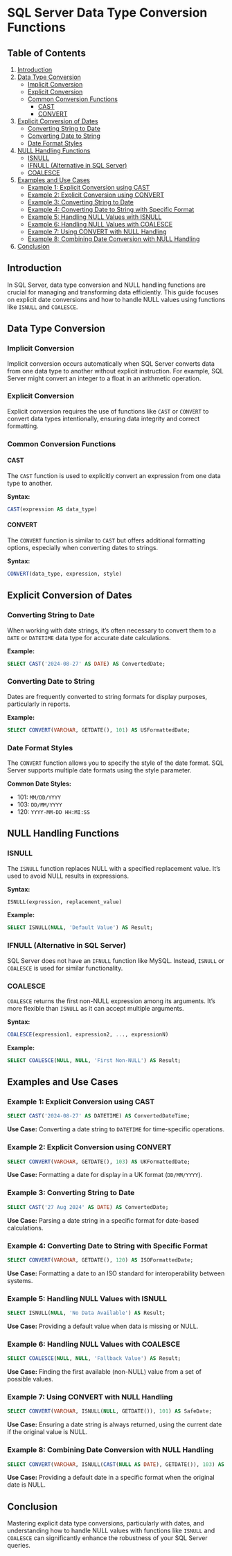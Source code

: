 # SQL Server Data Type Conversion Functions

## Table of Contents
1. [Introduction](#introduction)
2. [Data Type Conversion](#data-type-conversion)
   - [Implicit Conversion](#implicit-conversion)
   - [Explicit Conversion](#explicit-conversion)
   - [Common Conversion Functions](#common-conversion-functions)
     - [CAST](#cast)
     - [CONVERT](#convert)
3. [Explicit Conversion of Dates](#explicit-conversion-of-dates)
   - [Converting String to Date](#converting-string-to-date)
   - [Converting Date to String](#converting-date-to-string)
   - [Date Format Styles](#date-format-styles)
4. [NULL Handling Functions](#null-handling-functions)
   - [ISNULL](#isnull)
   - [IFNULL (Alternative in SQL Server)](#ifnull-alternative-in-sql-server)
   - [COALESCE](#coalesce)
5. [Examples and Use Cases](#examples-and-use-cases)
   - [Example 1: Explicit Conversion using CAST](#example-1-explicit-conversion-using-cast)
   - [Example 2: Explicit Conversion using CONVERT](#example-2-explicit-conversion-using-convert)
   - [Example 3: Converting String to Date](#example-3-converting-string-to-date)
   - [Example 4: Converting Date to String with Specific Format](#example-4-converting-date-to-string-with-specific-format)
   - [Example 5: Handling NULL Values with ISNULL](#example-5-handling-null-values-with-isnull)
   - [Example 6: Handling NULL Values with COALESCE](#example-6-handling-null-values-with-coalesce)
   - [Example 7: Using CONVERT with NULL Handling](#example-7-using-convert-with-null-handling)
   - [Example 8: Combining Date Conversion with NULL Handling](#example-8-combining-date-conversion-with-null-handling)
6. [Conclusion](#conclusion)

## Introduction
In SQL Server, data type conversion and NULL handling functions are crucial for managing and transforming data efficiently. This guide focuses on explicit date conversions and how to handle NULL values using functions like `ISNULL` and `COALESCE`.

## Data Type Conversion

### Implicit Conversion
Implicit conversion occurs automatically when SQL Server converts data from one data type to another without explicit instruction. For example, SQL Server might convert an integer to a float in an arithmetic operation.

### Explicit Conversion
Explicit conversion requires the use of functions like `CAST` or `CONVERT` to convert data types intentionally, ensuring data integrity and correct formatting.

### Common Conversion Functions

#### CAST
The `CAST` function is used to explicitly convert an expression from one data type to another.

**Syntax:**
```sql
CAST(expression AS data_type)
```

#### CONVERT
The `CONVERT` function is similar to `CAST` but offers additional formatting options, especially when converting dates to strings.

**Syntax:**
```sql
CONVERT(data_type, expression, style)
```

## Explicit Conversion of Dates

### Converting String to Date
When working with date strings, it’s often necessary to convert them to a `DATE` or `DATETIME` data type for accurate date calculations.

**Example:**
```sql
SELECT CAST('2024-08-27' AS DATE) AS ConvertedDate;
```

### Converting Date to String
Dates are frequently converted to string formats for display purposes, particularly in reports.

**Example:**
```sql
SELECT CONVERT(VARCHAR, GETDATE(), 101) AS USFormattedDate;
```

### Date Format Styles
The `CONVERT` function allows you to specify the style of the date format. SQL Server supports multiple date formats using the style parameter.

**Common Date Styles:**
- 101: `MM/DD/YYYY`
- 103: `DD/MM/YYYY`
- 120: `YYYY-MM-DD HH:MI:SS`

## NULL Handling Functions

### ISNULL
The `ISNULL` function replaces NULL with a specified replacement value. It’s used to avoid NULL results in expressions.

**Syntax:**
```sql
ISNULL(expression, replacement_value)
```

**Example:**
```sql
SELECT ISNULL(NULL, 'Default Value') AS Result;
```

### IFNULL (Alternative in SQL Server)
SQL Server does not have an `IFNULL` function like MySQL. Instead, `ISNULL` or `COALESCE` is used for similar functionality.

### COALESCE
`COALESCE` returns the first non-NULL expression among its arguments. It’s more flexible than `ISNULL` as it can accept multiple arguments.

**Syntax:**
```sql
COALESCE(expression1, expression2, ..., expressionN)
```

**Example:**
```sql
SELECT COALESCE(NULL, NULL, 'First Non-NULL') AS Result;
```

## Examples and Use Cases

### Example 1: Explicit Conversion using CAST
```sql
SELECT CAST('2024-08-27' AS DATETIME) AS ConvertedDateTime;
```
**Use Case:** Converting a date string to `DATETIME` for time-specific operations.

### Example 2: Explicit Conversion using CONVERT
```sql
SELECT CONVERT(VARCHAR, GETDATE(), 103) AS UKFormattedDate;
```
**Use Case:** Formatting a date for display in a UK format (`DD/MM/YYYY`).

### Example 3: Converting String to Date
```sql
SELECT CAST('27 Aug 2024' AS DATE) AS ConvertedDate;
```
**Use Case:** Parsing a date string in a specific format for date-based calculations.

### Example 4: Converting Date to String with Specific Format
```sql
SELECT CONVERT(VARCHAR, GETDATE(), 120) AS ISOFormattedDate;
```
**Use Case:** Formatting a date to an ISO standard for interoperability between systems.

### Example 5: Handling NULL Values with ISNULL
```sql
SELECT ISNULL(NULL, 'No Data Available') AS Result;
```
**Use Case:** Providing a default value when data is missing or NULL.

### Example 6: Handling NULL Values with COALESCE
```sql
SELECT COALESCE(NULL, NULL, 'Fallback Value') AS Result;
```
**Use Case:** Finding the first available (non-NULL) value from a set of possible values.

### Example 7: Using CONVERT with NULL Handling
```sql
SELECT CONVERT(VARCHAR, ISNULL(NULL, GETDATE()), 101) AS SafeDate;
```
**Use Case:** Ensuring a date string is always returned, using the current date if the original value is NULL.

### Example 8: Combining Date Conversion with NULL Handling
```sql
SELECT CONVERT(VARCHAR, ISNULL(CAST(NULL AS DATE), GETDATE()), 103) AS SafeUKDate;
```
**Use Case:** Providing a default date in a specific format when the original date is NULL.

## Conclusion
Mastering explicit data type conversions, particularly with dates, and understanding how to handle NULL values with functions like `ISNULL` and `COALESCE` can significantly enhance the robustness of your SQL Server queries.
```

